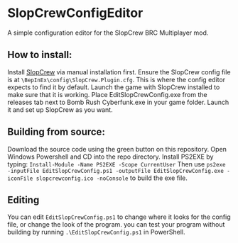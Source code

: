 # SlopCrewConfigEditor
A simple configuration editor for the SlopCrew BRC Multiplayer mod.

## How to install:
Install [SlopCrew](https://github.com/SlopCrew/SlopCrew/blob/main/docs/Install%20Guide.md#gogmanual-installs) via manual installation first.
Ensure the SlopCrew config file is at
`\BepInEx\config\SlopCrew.Plugin.cfg`.
This is where the config editor expects to find it by default.
Launch the game with SlopCrew installed to make sure that it is working.
Place EditSlopCrewConfig.exe from the releases tab next to Bomb Rush Cyberfunk.exe in your game folder.
Launch it and set up SlopCrew as you want.

## Building from source:
Download the source code using the green button on this repository.
Open Windows Powershell and CD into the repo directory.
Install PS2EXE by typing:
`Install-Module -Name PS2EXE -Scope CurrentUser`
Then use 
`ps2exe -inputFile EditSlopCrewConfig.ps1 -outputFile EditSlopCrewConfig.exe -iconFile slopcrewconfig.ico -noConsole`
to build the exe file.

## Editing
You can edit `EditSlopCrewConfig.ps1` to change where it looks for the config file, or change the look of the program.
you can test your program without building by running 
`.\EditSlopCrewConfig.ps1`
in PowerShell.
